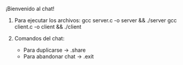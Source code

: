 ¡Bienvenido al chat!

1. Para ejecutar los archivos:
   gcc server.c -o server && ./server
   gcc client.c -o client && ./client

2. Comandos del chat:
    - Para duplicarse -> .share
    - Para abandonar chat -> .exit
